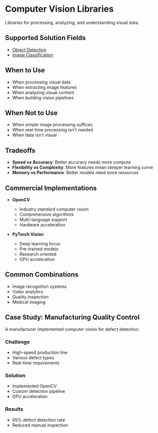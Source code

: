 # Computer Vision Libraries

Libraries for processing, analyzing, and understanding visual data.

## Supported Solution Fields

- [Object Detection](../solutions/object-detection)
- [Image Classification](../solutions/image-classification)

## When to Use

- When processing visual data
- When extracting image features
- When analyzing visual content
- When building vision pipelines

## When Not to Use

- When simple image processing suffices
- When real-time processing isn't needed
- When data isn't visual

## Tradeoffs

- **Speed vs Accuracy**: Better accuracy needs more compute
- **Flexibility vs Complexity**: More features mean steeper learning curve
- **Memory vs Performance**: Better models need more resources

## Commercial Implementations

- **OpenCV**

  - Industry standard computer vision
  - Comprehensive algorithms
  - Multi-language support
  - Hardware acceleration

- **PyTorch Vision**
  - Deep learning focus
  - Pre-trained models
  - Research oriented
  - GPU acceleration

## Common Combinations

- Image recognition systems
- Video analytics
- Quality inspection
- Medical imaging

## Case Study: Manufacturing Quality Control

A manufacturer implemented computer vision for defect detection:

### Challenge

- High-speed production line
- Various defect types
- Real-time requirements

### Solution

- Implemented OpenCV
- Custom detection pipeline
- GPU acceleration

### Results

- 95% defect detection rate
- Reduced manual inspection
